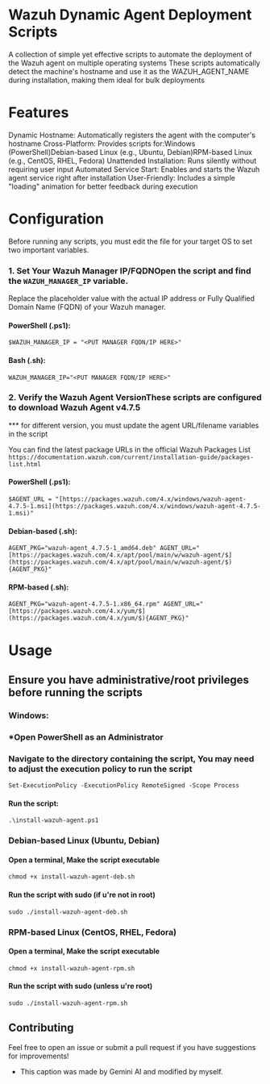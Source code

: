 # Wazuh Dynamic Agent Deployment Scripts
A collection of simple yet effective scripts to automate the deployment of the Wazuh agent on multiple operating systems
These scripts automatically detect the machine's hostname and use it as the WAZUH_AGENT_NAME during installation, making them ideal for bulk deployments

# Features
Dynamic Hostname: Automatically registers the agent with the computer's hostname
Cross-Platform: Provides scripts for:Windows (PowerShell)Debian-based Linux (e.g., Ubuntu, Debian)RPM-based Linux (e.g., CentOS, RHEL, Fedora)
Unattended Installation: Runs silently without requiring user input
Automated Service Start: Enables and starts the Wazuh agent service right after installation
User-Friendly: Includes a simple "loading" animation for better feedback during execution

# Configuration
Before running any scripts, you must edit the file for your target OS to set two important variables.

### 1. Set Your Wazuh Manager IP/FQDNOpen the script and find the `WAZUH_MANAGER_IP` variable. 
Replace the placeholder value with the actual IP address or Fully Qualified Domain Name (FQDN) of your Wazuh manager.

#### PowerShell (.ps1):
`$WAZUH_MANAGER_IP = "<PUT MANAGER FQDN/IP HERE>"`

#### Bash (.sh):
`WAZUH_MANAGER_IP="<PUT MANAGER FQDN/IP HERE>"`

### 2. Verify the Wazuh Agent VersionThese scripts are configured to download Wazuh Agent v4.7.5 
*** for different version, you must update the agent URL/filename variables in the script

You can find the latest package URLs in the official Wazuh Packages List
``https://documentation.wazuh.com/current/installation-guide/packages-list.html``

#### PowerShell (.ps1):
`$AGENT_URL = "[https://packages.wazuh.com/4.x/windows/wazuh-agent-4.7.5-1.msi](https://packages.wazuh.com/4.x/windows/wazuh-agent-4.7.5-1.msi)"`

#### Debian-based (.sh):
`AGENT_PKG="wazuh-agent_4.7.5-1_amd64.deb"
AGENT_URL="[https://packages.wazuh.com/4.x/apt/pool/main/w/wazuh-agent/$](https://packages.wazuh.com/4.x/apt/pool/main/w/wazuh-agent/$){AGENT_PKG}"`

#### RPM-based (.sh):
`AGENT_PKG="wazuh-agent-4.7.5-1.x86_64.rpm"
AGENT_URL="[https://packages.wazuh.com/4.x/yum/$](https://packages.wazuh.com/4.x/yum/$){AGENT_PKG}"`

# Usage
## Ensure you have administrative/root privileges before running the scripts 
### Windows: 
### *Open PowerShell as an Administrator

### Navigate to the directory containing the script, You may need to adjust the execution policy to run the script
`Set-ExecutionPolicy -ExecutionPolicy RemoteSigned -Scope Process`
#### Run the script:
`.\install-wazuh-agent.ps1`

### Debian-based Linux (Ubuntu, Debian)
#### Open a terminal, Make the script executable
`chmod +x install-wazuh-agent-deb.sh`
#### Run the script with sudo (if u're not in root)
`sudo ./install-wazuh-agent-deb.sh`

### RPM-based Linux (CentOS, RHEL, Fedora)
#### Open a terminal, Make the script executable
`chmod +x install-wazuh-agent-rpm.sh`
#### Run the script with sudo (unless u're root)
`sudo ./install-wazuh-agent-rpm.sh`

## Contributing
Feel free to open an issue or submit a pull request if you have suggestions for improvements!

- This caption was made by Gemini AI and modified by myself. 

